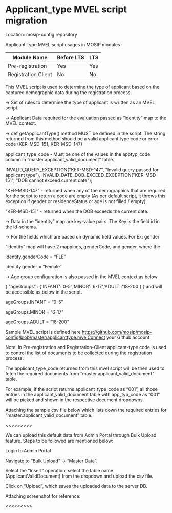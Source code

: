 # Applicant_type MVEL script migration

Location: mosip-config repository

Applicant-type MVEL script usages in MOSIP modules :

| **Module Name**     | **Before LTS**   |  **LTS**    | 
|---------------|--------------|----------------|
|     Pre-registration      |   Yes       |        Yes     | 
|     Registration Client      |   No        |        No     |   


This MVEL script is used to determine the type of applicant based on the captured demographic data during the registration process.

→ Set of rules to determine the type of applicant is written as an MVEL script. 

→ Applicant Data required for the evaluation passed as “identity” map to the MVEL context.

→ def getApplicantType() method MUST be defined in the script. The string returned from this method should be a valid applicant type code or error code (KER-MSD-151, KER-MSD-147)

applicant_type_code - Must be one of the values in the apptyp_code column in “master.applicant_valid_document" table.

INVALID_QUERY_EXCEPTION("KER-MSD-147", "Invalid query passed for applicant type"),	INVALID_DATE_DOB_EXCEED_EXCEPTION("KER-MSD-151", "DOB cannot exceed current date");

"KER-MSD-147" - returned when any of the demographics that are required for the script to return a code are empty (As per default script, it throws this exception if gender or residenceStatus or age is not filled / empty).

"KER-MSD-151" - returned when the DOB exceeds the current date.

→ Data in the “identity” map are key-value pairs. The Key is the field id in the id-schema. 

→ For the fields which are based on dynamic field values.  For Ex: gender

“identity” map will have 2 mappings, genderCode, and gender. where the 

identity.genderCode = “FLE”

identity.gender = “Female”

→ Age group configuration is also passed in the MVEL context as below

{ “ageGroups” : {'INFANT':'0-5','MINOR':'6-17','ADULT':'18-200'} } and will be accessible as below in the script.

ageGroups.INFANT = “0-5”

ageGroups.MINOR = “6-17”

ageGroups.ADULT = “18-200”

Sample MVEL script is defined here https://github.com/mosip/mosip-config/blob/master/applicanttype.mvelConnect your Github account 

 

Note: In Pre-registration and Registration-Client applicant-type code is used to control the list of documents to be collected during the registration process.

 

The applicant_type_code returned from this mvel script will be then used to fetch the required documents from “master.applicant_valid_document" table. 

For example, if the script returns applicant_type_code as “001”, all those entries in the applicant_valid_document table with app_typ_code as “001” will be picked and shown in the respective document dropdowns.

Attaching the sample csv file below which lists down the required entries for “master.applicant_valid_document" table.

<<<attach file>>>>>>>>

We can upload this default data from Admin Portal through Bulk Upload feature. Steps to be followed are mentioned below:

Login to Admin Portal

Navigate to “Bulk Upload” → “Master Data”. 

Select the “Insert” operation, select the table name (ApplicantValidDocument) from the dropdown and upload the csv file. 

Click on “Upload”, which saves the uploaded data to the server DB. 

Attaching screenshot for reference:

<<<<<<<imag>>>>
